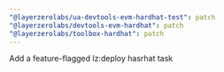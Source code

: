 ```yaml
---
"@layerzerolabs/ua-devtools-evm-hardhat-test": patch
"@layerzerolabs/devtools-evm-hardhat": patch
"@layerzerolabs/toolbox-hardhat": patch
---
```


Add a feature-flagged lz:deploy hasrhat task
